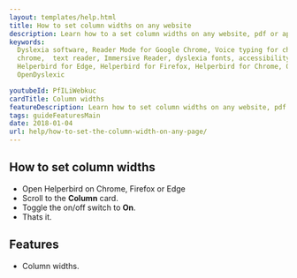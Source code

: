 ```yaml
---
layout: templates/help.html
title: How to set column widths on any website
description: Learn how to a set column widths on any website, pdf or app.
keywords:
  Dyslexia software, Reader Mode for Google Chrome, Voice typing for chrome, Text to speech for
  chrome,  text reader, Immersive Reader, dyslexia fonts, accessibility software, dyslexia software,
  Helperbird for Edge, Helperbird for Firefox, Helperbird for Chrome, Opendyslexic for Chrome,
  OpenDyslexic

youtubeId: PfILiWebkuc
cardTitle: Column widths
featureDescription: Learn how to set column widths on any website, pdf or app.
tags: guideFeaturesMain
date: 2018-01-04
url: help/how-to-set-the-column-width-on-any-page/
---
```


## How to set column widths

- Open Helperbird on Chrome, Firefox or Edge
- Scroll to the **Column** card.
- Toggle the on/off switch to **On**.
- Thats it.

## Features

- Column widths.
